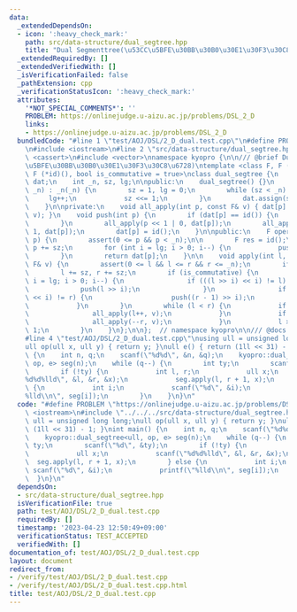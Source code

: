 ```yaml
---
data:
  _extendedDependsOn:
  - icon: ':heavy_check_mark:'
    path: src/data-structure/dual_segtree.hpp
    title: "Dual Segmenttree(\u53CC\u5BFE\u30BB\u30B0\u30E1\u30F3\u30C8\u6728)"
  _extendedRequiredBy: []
  _extendedVerifiedWith: []
  _isVerificationFailed: false
  _pathExtension: cpp
  _verificationStatusIcon: ':heavy_check_mark:'
  attributes:
    '*NOT_SPECIAL_COMMENTS*': ''
    PROBLEM: https://onlinejudge.u-aizu.ac.jp/problems/DSL_2_D
    links:
    - https://onlinejudge.u-aizu.ac.jp/problems/DSL_2_D
  bundledCode: "#line 1 \"test/AOJ/DSL/2_D_dual.test.cpp\"\n#define PROBLEM \"https://onlinejudge.u-aizu.ac.jp/problems/DSL_2_D\"\
    \n#include <iostream>\n#line 2 \"src/data-structure/dual_segtree.hpp\"\n#include\
    \ <cassert>\n#include <vector>\nnamespace kyopro {\n\n/// @brief Dual Segmenttree(\u53CC\
    \u5BFE\u30BB\u30B0\u30E1\u30F3\u30C8\u6728)\ntemplate <class F, F (*comp)(F, F),\
    \ F (*id)(), bool is_commutative = true>\nclass dual_segtree {\n    std::vector<F>\
    \ dat;\n    int _n, sz, lg;\n\npublic:\n    dual_segtree() {}\n    dual_segtree(int\
    \ _n) : _n(_n) {\n        sz = 1, lg = 0;\n        while (sz < _n) {\n       \
    \     lg++;\n            sz <<= 1;\n        }\n        dat.assign(sz << 1, id());\n\
    \    }\n\nprivate:\n    void all_apply(int p, const F& v) { dat[p] = comp(dat[p],\
    \ v); }\n    void push(int p) {\n        if (dat[p] == id()) {\n            return;\n\
    \        }\n        all_apply(p << 1 | 0, dat[p]);\n        all_apply(p << 1 |\
    \ 1, dat[p]);\n        dat[p] = id();\n    }\n\npublic:\n    F operator[](int\
    \ p) {\n        assert(0 <= p && p < _n);\n\n        F res = id();\n\n       \
    \ p += sz;\n        for (int i = lg; i > 0; i--) {\n            push(p >> i);\n\
    \        }\n        return dat[p];\n    }\n\n    void apply(int l, int r, const\
    \ F& v) {\n        assert(0 <= l && l <= r && r <= _n);\n        if (l == r) return;\n\
    \        l += sz, r += sz;\n        if (is_commutative) {\n            for (int\
    \ i = lg; i > 0; i--) {\n                if (((l >> i) << i) != l) {\n       \
    \             push(l >> i);\n                }\n                if (((r >> i)\
    \ << i) != r) {\n                    push((r - 1) >> i);\n                }\n\
    \            }\n        }\n        while (l < r) {\n            if (l & 1) {\n\
    \                all_apply(l++, v);\n            }\n            if (r & 1) {\n\
    \                all_apply(--r, v);\n            }\n            l >>= 1, r >>=\
    \ 1;\n        }\n    }\n};\n\n};  // namespace kyopro\n\n/// @docs docs/data-structure/dual_segtree.md\n\
    #line 4 \"test/AOJ/DSL/2_D_dual.test.cpp\"\nusing ull = unsigned long long;\n\
    ull op(ull x, ull y) { return y; }\null e() { return (1ll << 31) - 1; }\nint main()\
    \ {\n    int n, q;\n    scanf(\"%d%d\", &n, &q);\n    kyopro::dual_segtree<ull,\
    \ op, e> seg(n);\n    while (q--) {\n        int ty;\n        scanf(\"%d\", &ty);\n\
    \        if (!ty) {\n            int l, r;\n            ull x;\n            scanf(\"\
    %d%d%lld\", &l, &r, &x);\n            seg.apply(l, r + 1, x);\n        } else\
    \ {\n            int i;\n            scanf(\"%d\", &i);\n            printf(\"\
    %lld\\n\", seg[i]);\n        }\n    }\n}\n"
  code: "#define PROBLEM \"https://onlinejudge.u-aizu.ac.jp/problems/DSL_2_D\"\n#include\
    \ <iostream>\n#include \"../../../src/data-structure/dual_segtree.hpp\"\nusing\
    \ ull = unsigned long long;\null op(ull x, ull y) { return y; }\null e() { return\
    \ (1ll << 31) - 1; }\nint main() {\n    int n, q;\n    scanf(\"%d%d\", &n, &q);\n\
    \    kyopro::dual_segtree<ull, op, e> seg(n);\n    while (q--) {\n        int\
    \ ty;\n        scanf(\"%d\", &ty);\n        if (!ty) {\n            int l, r;\n\
    \            ull x;\n            scanf(\"%d%d%lld\", &l, &r, &x);\n          \
    \  seg.apply(l, r + 1, x);\n        } else {\n            int i;\n           \
    \ scanf(\"%d\", &i);\n            printf(\"%lld\\n\", seg[i]);\n        }\n  \
    \  }\n}\n"
  dependsOn:
  - src/data-structure/dual_segtree.hpp
  isVerificationFile: true
  path: test/AOJ/DSL/2_D_dual.test.cpp
  requiredBy: []
  timestamp: '2023-04-23 12:50:49+09:00'
  verificationStatus: TEST_ACCEPTED
  verifiedWith: []
documentation_of: test/AOJ/DSL/2_D_dual.test.cpp
layout: document
redirect_from:
- /verify/test/AOJ/DSL/2_D_dual.test.cpp
- /verify/test/AOJ/DSL/2_D_dual.test.cpp.html
title: test/AOJ/DSL/2_D_dual.test.cpp
---
```

